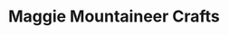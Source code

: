 ---
title: "Maggie Mountaineer Crafts"
url: /maggie-valley/maggie-mountaineer-crafts/
shop: gift
---